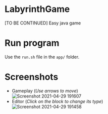 # LabyrinthGame
[TO BE CONTINUED] Easy java game

# Run program
Use the `run.sh` file in the `app/` folder.

# Screenshots
* Gameplay (*Use arrows to move*)<br>
![Screenshot 2021-04-29 191607](https://user-images.githubusercontent.com/61402409/116791706-7ba64580-aabc-11eb-865e-ef4fd91d20b5.png)
* Editor (*Click on the block to change its type*)<br>
![Screenshot 2021-04-29 191458](https://user-images.githubusercontent.com/61402409/116791707-7c3edc00-aabc-11eb-810d-3458ea32ca67.png)
